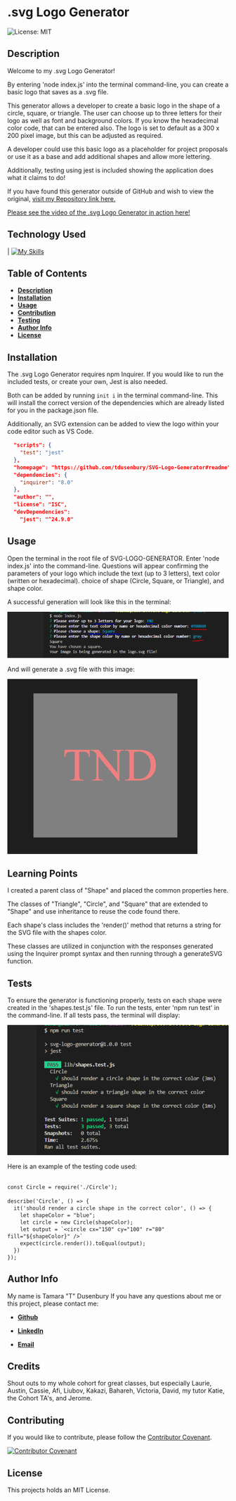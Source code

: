 # .svg Logo Generator

![License: MIT](https://img.shields.io/badge/License-MIT-yellow.svg)

## Description 

Welcome to my .svg Logo Generator! 

By entering 'node index.js' into the terminal command-line, you can create a basic logo that saves as a .svg file.

This generator allows a developer to create a basic logo in the shape of a circle, square, or triangle. 
The user can choose up to three letters for their logo as well as font and background colors. 
If you know the hexadecimal color code, that can be entered also. 
The logo is set to default as a 300 x 200 pixel image, but this can be adjusted as required.

A developer could use this basic logo as a placeholder for project proposals or use it as a base and add additional shapes and allow more lettering. 

Additionally, testing using jest is included showing the application does what it claims to do! 

If you have found this generator outside of GitHub and wish to view the original, [visit my Repository link here.](https://github.com/tdusenbury/SVG-Logo-Generator)

[Please see the video of the .svg Logo Generator in action here!]()
## Technology Used 

| [![My Skills](https://skillicons.dev/icons?i=js,nodejs,vscode,svg,github,jest&theme=light)](https://skillicons.dev) 

## Table of Contents

  - [**Description**](#description)
  - [**Installation**](#installation)
  - [**Usage**](#usage)
  - [**Contribution**](#contributing)
  - [**Testing**](#tests)
  - [**Author Info**](#author-info)
  - [**License**](#license)

## Installation

The .svg Logo Generator requires npm Inquirer. If you would like to run the included tests, or create your own, Jest is also needed.

Both can be added by running `init i` in the terminal command-line. This will install the correct version of the dependencies which are already listed for you in the package.json file.

Additionally, an SVG extension can be added to view the logo within your code editor such as VS Code.


```package.json
  "scripts": {
    "test": "jest"
  },
  "homepage": "https://github.com/tdusenbury/SVG-Logo-Generator#readme",
  "dependencies": {
    "inquirer": "8.0"
  },
  "author": "",
  "license": "ISC",
  "devDependencies": 
    "jest": "^24.9.0"
```
## Usage 

Open the terminal in the root file of SVG-LOGO-GENERATOR. Enter 'node index.js' into the command-line. Questions will appear confirming the parameters of your logo which include the text (up to 3 letters), text color (written or hexadecimal). choice of shape (Circle, Square, or Triangle), and shape color.

A successful generation will look like this in the terminal:

![alt text](./images/Screenshot%20Terminal.PNG)

And will generate a .svg file with this image:

![alt text](./images/Generated%20Logo.PNG)

## Learning Points 

I created a parent class of "Shape" and placed the common properties here. 

The classes of "Triangle", "Circle", and "Square" that are extended to "Shape" and use inheritance to reuse the code found there.

Each shape's class includes the 'render()' method that returns a string for the SVG file with the shapes color.

These classes are utilized in conjunction with the responses generated using the Inquirer prompt syntax and then running through a generateSVG function.


## Tests

To ensure the generator is functioning properly, tests on each shape were created in the 'shapes.test.js' file. To run the tests, enter 'npm run test' in the command-line. If all tests pass, the terminal will display:

![alt text](./images/test.PNG)

Here is an example of the testing code used:

```Jest

const Circle = require('./Circle');

describe('Circle', () => {
  it('should render a circle shape in the correct color', () => {
    let shapeColor = "blue";
    let circle = new Circle(shapeColor);
    let output = `<circle cx="150" cy="100" r="80" fill="${shapeColor}" />`
    expect(circle.render()).toEqual(output);
  })
});
```


## Author Info
My name is Tamara "T" Dusenbury
If you have any questions about me or this project, please contact me:
  
- [**Github**](https://github.com/tdusenbury)

- [**LinkedIn**](https://linkedin.com/in/tamara-dusenbury-02ab8591)

- [**Email**](mailto:tamara.dusenbury@gmail.com)


## Credits

Shout outs to my whole cohort for great classes, but especially Laurie, Austin, Cassie, Afi, Liubov, Kakazi, Bahareh, Victoria, David, my tutor Katie, the Cohort TA's, and Jerome.

## Contributing

If you would like to contribute, please follow the [Contributor Covenant](https://www.contributor-covenant.org/).

[![Contributor Covenant](https://img.shields.io/badge/Contributor%20Covenant-2.1-4baaaa.svg)](code_of_conduct.md)

## License

This projects holds an MIT License.